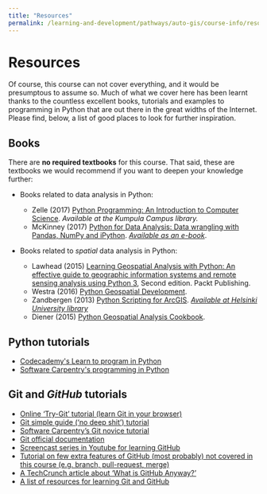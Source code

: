 ```yaml
---
title: "Resources"
permalink: /learning-and-development/pathways/auto-gis/course-info/resources/
---
```



# Resources

Of course, this course can not cover everything, and it would be presumptous to
assume so. Much of what we cover here has been learnt thanks to the countless
excellent books, tutorials and examples to programming in Python that are out
there in the great widths of the Internet. Please find, below, a list of good
places to look for further inspiration.

## Books

There are **no required textbooks** for this course. That said, these are
textbooks we would recommend if you want to deepen your knowledge further:

- Books related to data analysis in Python:
    - Zelle (2017) [Python Programming: An Introduction to Computer Science](https://mcsp.wartburg.edu/zelle/python/ppics3/index.html). *Available at the Kumpula Campus library.*
    - McKinney (2017) [Python for Data Analysis: Data wrangling with Pandas, NumPy and iPython](https://www.amazon.com/Python-Data-Analysis-Wrangling-IPython/dp/1491957662/). [*Available as an e-book*](https://ebookcentral.proquest.com/lib/helsinki-ebooks/detail.action?docID=5061179).

- Books related to *spatial* data analysis in Python:
    - Lawhead (2015) [Learning Geospatial Analysis with Python: An effective guide to geographic information systems and remote sensing analysis using Python 3](https://www.packtpub.com/application-development/learning-geospatial-analysis-python-second-edition), Second edition. Packt Publishing.
    - Westra (2016) [Python Geospatial Development](https://www.packtpub.com/application-development/python-geospatial-development-third-edition).
    - Zandbergen (2013) [Python Scripting for ArcGIS](https://www.esri.com/en-us/esri-press/browse/python-scripting-for-arcgis-pro). [*Available at Helsinki University library*](https://helka.helsinki.fi/primaws/rest/pub/resourceRecommender?lang=fi&query=zandbergen+python+scripting+for+arcgis&view=358UOH_INST:VU1)
    - Diener (2015) [Python Geospatial Analysis Cookbook](https://www.packtpub.com/big-data-and-business-intelligence/python-geospatial-analysis-cookbook). 


## Python tutorials

-  [Codecademy's Learn to program in Python](https://www.codecademy.com/learn/python)
-  [Software Carpentry's programming in Python](https://swcarpentry.github.io/python-novice-inflammation/)


## Git and *GitHub* tutorials

- [Online ‘Try-Git’ tutorial (learn Git in your browser)](https://try.github.io)
- [Git simple guide (‘no deep shit’) tutorial](http://rogerdudler.github.io/git-guide/)
- [Software Carpentry’s Git novice tutorial](https://swcarpentry.github.io/git-novice)
- [Git official documentation](https://git-scm.com/)
- [Screencast series in Youtube for learning GitHub](https://www.youtube.com/playlist?list=PL4Q4HssKcxYsTuqUUvEHJ8XxOVOHTSmle)
- [Tutorial on few extra features of GitHub (most probably) not covered in this course (e.g. branch, pull-request, merge)](https://guides.github.com/activities/hello-world/)
- [A TechCrunch article about ‘What is GitHub Anyway?’](https://techcrunch.com/2012/07/14/what-exactly-is-github-anyway/)
- [A list of resources for learning Git and GitHub](https://help.github.com/articles/good-resources-for-learning-git-and-github/)
